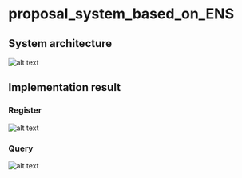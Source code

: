# proposal_system_based_on_ENS
## System architecture
![alt text](https://github.com/shihchengpeng/proposal_system_based_on_ENS/blob/main/image/System%20Architecture.png)

## Implementation result
### Register
![alt text](https://github.com/shihchengpeng/proposal_system_based_on_ENS/blob/main/image/register.png)

### Query
![alt text](https://github.com/shihchengpeng/proposal_system_based_on_ENS/blob/main/image/query.png)
